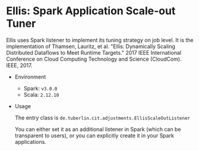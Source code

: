 # Ellis: Spark Application Scale-out Tuner

Ellis uses Spark listener to implement its tuning strategy on job level.
It is the implementation of
Thamsen, Lauritz, et al. "Ellis: Dynamically Scaling Distributed Dataflows to Meet Runtime Targets." 2017 IEEE International Conference on Cloud Computing Technology and Science (CloudCom). IEEE, 2017.


* Environment
  - Spark: `v3.0.0`
  - Scala: `2.12.10`
    
* Usage
  
    The entry class is `de.tuberlin.cit.adjustments.EllisScaleOutListener`
    
    You can either set it as an additional listener in Spark (which can be transparent to users), or you can explicitly create it in your Spark applications.